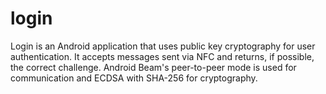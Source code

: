 # login

Login is an Android application that uses public key cryptography for user authentication. It accepts messages sent via NFC and returns, if possible, the correct challenge. Android Beam's peer-to-peer mode is used for communication and ECDSA with SHA-256 for cryptography.
